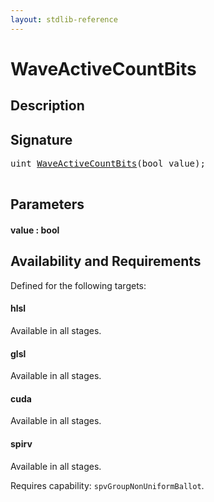 ```yaml
---
layout: stdlib-reference
---
```


# WaveActiveCountBits

## Description





## Signature 

<pre>
<span class="code_keyword">uint</span> <a href="/stdlib-reference/global-decls/WaveActiveCountBits">WaveActiveCountBits</a>(<span class="code_keyword">bool</span> <span class='code_param'>value</span>);

</pre>

## Parameters

#### value  : bool

## Availability and Requirements

Defined for the following targets:

#### hlsl
Available in all stages.

#### glsl
Available in all stages.

#### cuda
Available in all stages.

#### spirv
Available in all stages.

Requires capability: `spvGroupNonUniformBallot`.


